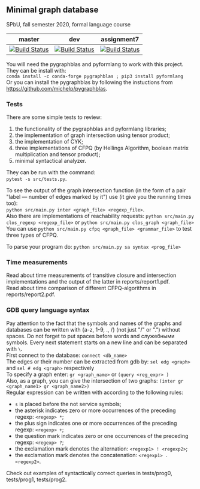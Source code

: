 ## Minimal graph database
SPbU, fall semester 2020, formal language course

| master | dev | assignment7 |
|:------:|:---:|:-----------:|
|[![Build Status](https://travis-ci.org/AnzhelaSukhanova/Minimal_GDB.svg?branch=master)](https://travis-ci.org/AnzhelaSukhanova/Minimal_GDB) | [![Build Status](https://travis-ci.org/AnzhelaSukhanova/Minimal_GDB.svg?branch=dev)](https://travis-ci.org/AnzhelaSukhanova/Minimal_GDB) | [![Build Status](https://travis-ci.org/AnzhelaSukhanova/Minimal_GDB.svg?branch=assignment7)](https://travis-ci.org/AnzhelaSukhanova/Minimal_GDB) |

You will need the pygraphblas and pyformlang to work with this project. They can be install with:  
`conda install -c conda-forge pygraphblas ; pip3 install pyformlang`  
Or you can install the pygraphblas by following the instuctions from https://github.com/michelp/pygraphblas.

### Tests
There are some simple tests to review:
1) the functionality of the pygraphblas and pyformlang libraries;
2) the implementation of graph intersection using tensor product;
3) the implementation of CYK;
4) three implementations of CFPQ (by Hellings Algorithm, boolean matrix multiplication and tensor product);
5) minimal syntactical analyzer.

They can be run with the command:  
`pytest -s src/tests.py`.  

To see the output of the graph intersection function (in the form of a pair "label — number of edges marked by it") use (it give you the running times too):  
`python src/main.py inter <graph_file> <regexp_file>`.  
Also there are implementations of reachability requests:
`python src/main.py clos_regexp <regexp_file>` or `python src/main.py clos_graph <graph_file>`  
You can use `python src/main.py cfpq <graph_file> <grammar_file>` to test three types of CFPQ.  

To parse your program do:
`python src/main.py sa syntax <prog_file>`

### Time measurements
Read about time measurements of transitive closure and intersection implementations and the output of the latter in reports/report1.pdf.  
Read about time comparison of different CFPQ-algorithms in reports/report2.pdf.


### GDB query language syntax
Pay attention to the fact that the symbols and names of the graphs and databases can be written with {a-z, 1-9, ., /} (not just "/" or ".") without spaces. Do not forget to put spaces before words and служебными symbols. Every next statement starts on a new line and can be separated with `\`.  
First connect to the database:
`connect <db_name>`  
The edges or their number can be extracted from gdb by:
`sel edg <graph>` and `sel # edg <graph>` respectively  
To specify a graph enter:
`gr <graph_name>` or `(query <reg_expr> )`  
Also, as a graph, you can give the intersection of two graphs:
`(inter gr <graph_name1> gr <graph_name2>)`  
Regular expression can be written with according to the following rules:
* `s` is placed before the not service symbols;
* the asterisk indicates zero or more occurrences of the preceding regexp: `<regexp> *`;
* the plus sign indicates one or more occurrences of the preceding regexp: `<regexp> +`;
* the question mark indicates zero or one occurrences of the preceding regexp: `<regexp> ?`;
* the exclamation mark denotes the alternation: `<regexp1> ! <regexp2>`;
* the exclamation mark denotes the concatenation: `<regexp1> . <regexp2>`.

Check out examples of syntactically correct queries in tests/prog0, tests/prog1, tests/prog2.
